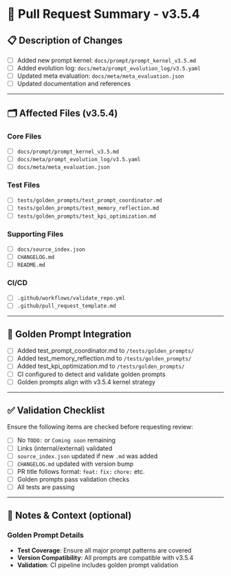 # 🚀 Pull Request Summary - v3.5.4

## 📋 Description of Changes
<!-- Briefly describe what this PR implements or fixes for v3.5.4 -->
- [ ] Added new prompt kernel: `docs/prompt/prompt_kernel_v3.5.md`
- [ ] Added evolution log: `docs/meta/prompt_evolution_log/v3.5.yaml`
- [ ] Updated meta evaluation: `docs/meta/meta_evaluation.json`
- [ ] Updated documentation and references

---

## 🗂 Affected Files (v3.5.4)
<!-- Check all that apply -->

### Core Files
- [ ] `docs/prompt/prompt_kernel_v3.5.md`
- [ ] `docs/meta/prompt_evolution_log/v3.5.yaml`
- [ ] `docs/meta/meta_evaluation.json`

### Test Files
- [ ] `tests/golden_prompts/test_prompt_coordinator.md`
- [ ] `tests/golden_prompts/test_memory_reflection.md`
- [ ] `tests/golden_prompts/test_kpi_optimization.md`

### Supporting Files
- [ ] `docs/source_index.json`
- [ ] `CHANGELOG.md`
- [ ] `README.md`

### CI/CD
- [ ] `.github/workflows/validate_repo.yml`
- [ ] `.github/pull_request_template.md`

---

## 🧪 Golden Prompt Integration
- [ ] Added test_prompt_coordinator.md to `/tests/golden_prompts/`
- [ ] Added test_memory_reflection.md to `/tests/golden_prompts/`
- [ ] Added test_kpi_optimization.md to `/tests/golden_prompts/`
- [ ] CI configured to detect and validate golden prompts
- [ ] Golden prompts align with v3.5.4 kernel strategy

---

## ✅ Validation Checklist
Ensure the following items are checked before requesting review:

- [ ] No `TODO:` or `Coming soon` remaining
- [ ] Links (internal/external) validated
- [ ] `source_index.json` updated if new `.md` was added
- [ ] `CHANGELOG.md` updated with version bump
- [ ] PR title follows format: `feat:` `fix:` `chore:` etc.
- [ ] Golden prompts pass validation checks
- [ ] All tests are passing

---

## 🧠 Notes & Context (optional)
<!-- Add context for reviewers or document intent -->

### Golden Prompt Details
- **Test Coverage**: Ensure all major prompt patterns are covered
- **Version Compatibility**: All prompts are compatible with v3.5.4
- **Validation**: CI pipeline includes golden prompt validation
